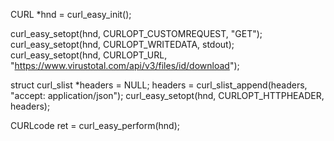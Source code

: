 CURL *hnd = curl_easy_init();

curl_easy_setopt(hnd, CURLOPT_CUSTOMREQUEST, "GET");
curl_easy_setopt(hnd, CURLOPT_WRITEDATA, stdout);
curl_easy_setopt(hnd, CURLOPT_URL, "https://www.virustotal.com/api/v3/files/id/download");

struct curl_slist *headers = NULL;
headers = curl_slist_append(headers, "accept: application/json");
curl_easy_setopt(hnd, CURLOPT_HTTPHEADER, headers);

CURLcode ret = curl_easy_perform(hnd);

<!---
Ahmadstarxs/Ahmadstarxs is a ✨ special ✨ repository because its `README.md` (this file) appears on your GitHub profile.
You can click the Preview link to take a look at your changes.
--->
